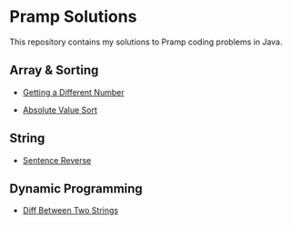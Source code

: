# Pramp Solutions

This repository contains my solutions to Pramp coding problems in Java.

## Array & Sorting

- [Getting a Different Number](./src/ruichen/pramp/GettingADifferentNumber.java)

- [Absolute Value Sort](./src/ruichen/pramp/AbsoluteValueSort.java)

## String

- [Sentence Reverse](./src/ruichen/pramp/SentenceReverse.java)

## Dynamic Programming

- [Diff Between Two Strings](./src/ruichen/pramp/DiffBetweenTwoStrings.java)

